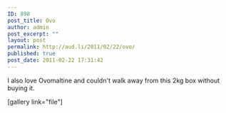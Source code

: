 ```yaml
---
ID: 898
post_title: Ovo
author: admin
post_excerpt: ""
layout: post
permalink: http://aud.li/2011/02/22/ovo/
published: true
post_date: 2011-02-22 17:31:42
---
```

I also love Ovomaltine and couldn't walk away from this 2kg box without buying it.

[gallery link="file"]